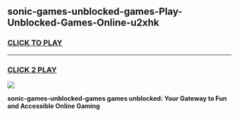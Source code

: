 
## sonic-games-unblocked-games-Play-Unblocked-Games-Online-u2xhk
<h3>
<a href="https://premium76.site?title=sonic-games-unblocked-games&ref=25A">CLICK TO PLAY</a></h3>
<hr>

<h3>
<a href="https://premium76.site?title=sonic-games-unblocked-games&ref=25A">CLICK 2 PLAY</a>
  
</h3>

<a href="https://premium76.site?title=sonic-games-unblocked-games&ref=25A"><img src="https://clearcache.store/games.png"></a>


**sonic-games-unblocked-games games unblocked: Your Gateway to Fun and Accessible Online Gaming**
